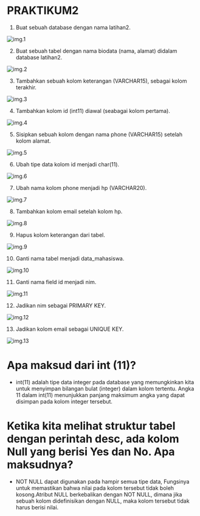# PRAKTIKUM2

1. Buat sebuah database dengan nama latihan2.

![img.1](gambar/1.png)

2. Buat sebuah tabel dengan nama biodata (nama, alamat) didalam database latihan2.

![img.2](gambar/2.png)

3. Tambahkan sebuah kolom keterangan (VARCHAR15), sebagai kolom terakhir.

![img.3](gambar/3.png)

4. Tambahkan kolom id (int11) diawal (seabagai kolom pertama).

![img.4](gambar/4.png)

5. Sisipkan sebuah kolom dengan nama phone (VARCHAR15) setelah kolom alamat.

![img.5](gambar/5.png)

6. Ubah tipe data kolom id menjadi char(11).

![img.6](gambar/6.png)

7. Ubah nama kolom phone menjadi hp (VARCHAR20).

![img.7](gambar/7.png)

8. Tambahkan kolom email setelah kolom hp.

![img.8](gambar/8.png)

9. Hapus kolom keterangan dari tabel.

![img.9](gambar/9.png)

10. Ganti nama tabel menjadi data_mahasiswa.

![img.10](gambar/10.png)

11. Ganti nama field id menjadi nim.

![img.11](gambar/11.png)

12. Jadikan nim sebagai PRIMARY KEY.

![img.12](gambar/12.png)

13. Jadikan kolom email sebagai UNIQUE KEY.

![img.13](gambar/13.png)

# Apa maksud dari int (11)?
- int(11) adalah tipe data integer pada database yang memungkinkan kita untuk menyimpan bilangan bulat (integer) dalam kolom tertentu. Angka 11 dalam int(11) menunjukkan panjang maksimum angka yang dapat disimpan pada kolom integer tersebut.

# Ketika kita melihat struktur tabel dengan perintah desc, ada kolom Null yang berisi Yes dan No. Apa maksudnya?
- NOT NULL dapat digunakan pada hampir semua tipe data, Fungsinya untuk memastikan bahwa nilai pada kolom tersebut tidak boleh kosong.Atribut NULL berkebalikan dengan NOT NULL, dimana jika sebuah kolom didefinisikan dengan NULL, maka kolom tersebut tidak harus berisi nilai.